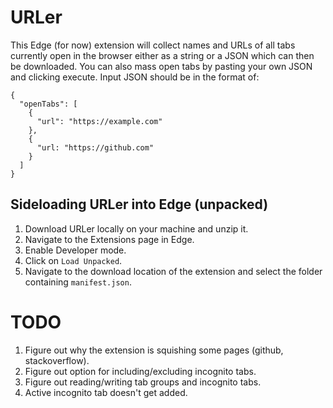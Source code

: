 # URLer

This Edge (for now) extension will collect names and URLs of all tabs currently open in the browser either as a string or a JSON which can then be downloaded. You can also mass open tabs by pasting your own JSON and clicking execute. Input JSON should be in the format of:

```
{
  "openTabs": [
    {
      "url": "https://example.com"
    },
    {
      "url: "https://github.com"
    }
  ]
}
```

## Sideloading URLer into Edge (unpacked)
1. Download URLer locally on your machine and unzip it.
2. Navigate to the Extensions page in Edge.
3. Enable Developer mode.
4. Click on `Load Unpacked`.
5. Navigate to the download location of the extension and select the folder containing `manifest.json`.

# TODO
1. Figure out why the extension is squishing some pages (github, stackoverflow).
2. Figure out option for including/excluding incognito tabs.
3.  Figure out reading/writing tab groups and incognito tabs.
4.  Active incognito tab doesn't get added.
